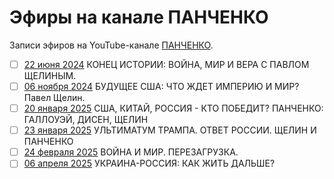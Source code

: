# Эфиры на канале ПАНЧЕНКО

Записи эфиров на YouTube-канале [ПАНЧЕНКО](https://www.youtube.com/@PANCHENKODIANA).

- [ ] [22 июня 2024](2024_06_22.md) КОНЕЦ ИСТОРИИ: ВОЙНА, МИР И ВЕРА С ПАВЛОМ ЩЕЛИНЫМ.
- [ ] [06 ноября 2024](2024_11_06.md) БУДУЩЕЕ США: ЧТО ЖДЕТ ИМПЕРИЮ И МИР? Павел Щелин.
- [ ] [20 января 2025](2025_01_20.md) США, КИТАЙ, РОССИЯ - КТО ПОБЕДИТ? ПАНЧЕНКО: ГАЛЛОУЭЙ, ДИСЕН, ЩЕЛИН
- [ ] [23 января 2025](2025_01_23.md) УЛЬТИМАТУМ ТРАМПА. ОТВЕТ РОССИИ. ЩЕЛИН И ПАНЧЕНКО
- [ ] [24 февраля 2025](2025_02_24.md) ВОЙНА И МИР. ПЕРЕЗАГРУЗКА.
- [ ] [06 апреля 2025](2025_04_06.md) УКРАИНА-РОССИЯ: КАК ЖИТЬ ДАЛЬШЕ?
